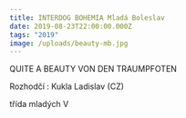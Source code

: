 ```yaml
---
title: INTERDOG BOHEMIA Mladá Boleslav
date: 2019-08-23T22:00:00.000Z
tags: "2019"
image: /uploads/beauty-mb.jpg
---
```

QUITE A BEAUTY VON DEN TRAUMPFOTEN 

Rozhodčí : Kukla Ladislav (CZ)

třída mladých V